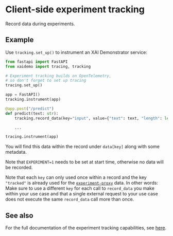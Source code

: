 # Client-side experiment tracking

Record data during experiments.

## Example

Use `tracking.set_up()` to instrument an XAI Demonstrator service:

```python
from fastapi import FastAPI
from xaidemo import tracing, tracking

# Experiment tracking builds on OpenTelemetry,
# so don't forget to set up tracing
tracing.set_up()  

app = FastAPI()
tracking.instrument(app)

@app.post("/predict")
def predict(text: str):
    tracking.record_data(key="input", value={"text": text, "length": len(text)})

    ...

tracing.instrument(app)
```
You will find this data within the record under `data[key]` along with some metadata.

Note that `EXPERIMENT=1` needs to be set at start time, otherwise no data will be recorded.


Note that each `key` can only used once within a record and the key `"tracked"` is 
already used for the [`experiment-proxy`](../../../../experiment-tracker/experiment-proxy/README.md) data.
In other words: Make sure to use a different `key` for each call to `record_data` you make within
your use case and that a single external request to your use case does not execute the
same `record_data` call more than once.



## See also

For the full documentation of the experiment tracking capabilities,
see [here](../../../../experiment-tracker/README.md).
